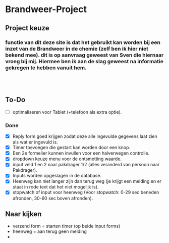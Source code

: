 # Brandweer-Project

## Project keuze

### functie van dit deze site is dat het gebruikt kan worden bij een inzet van de Brandweer in de chemie (zelf ben ik hier niet bekend mee). dit is op aanvraag geweest van Sven die hiernaar vroeg bij mij. Hiermee ben ik aan de slag geweest na informatie gekregen te hebben vanuit hem.
<br>
<br>

## To-Do

- [ ] optimaliseren voor Tablet (+telefoon als extra optie).

### Done
- [x] Reply form goed krijgen zodat deze alle ingevulde gegevens laat zien als wat er ingevuld is.
- [x] Timer toevoegen die gestart kan worden door een knop.
- [x] Een 2e formelier kunnen invullen voor een halverwegen controlle.
- [X] dropdown keuze menu voor de ontsmetting waarde.
- [x] input veld 1 en 2 naar pakdrager 1/2 (alles veranderd van persoon naar Pakdrager).
- [x] Inputs worden opgeslagen in de database.
- [x] Heenweg kan niet langer zijn dan terug weg (je krijgt een melding en er staat in rode text dat het niet mogelijk is).
- [x] stopwatch of input voor heenweg (Voor stopwatch: 0-29 sec beneden afronden, 30-60 sec boven afronden).

## Naar kijken

- verzend form = starten timer (op beide input forms)
- heenweg = aan terug geen melding
- 